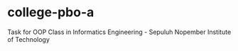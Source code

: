 # college-pbo-a
Task for OOP Class in Informatics Engineering - Sepuluh Nopember Institute of Technology
